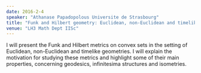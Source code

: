 ```yaml
---
date: 2016-2-4
speaker: "Athanase Papadopolous Universite de Strasbourg"
title: "Funk and Hilbert geometry: Euclidean, non-Euclidean and timelike"
venue: "LH3 Math Dept IISc"
---
```

I will present the Funk and Hilbert metrics on convex sets in
the setting of Euclidean, non-Euclidean and timelike geometries. I will
explain the motivation for studying these metrics and highlight some of
their main properties, concerning geodesics, infinitesima structures and
isometries.
